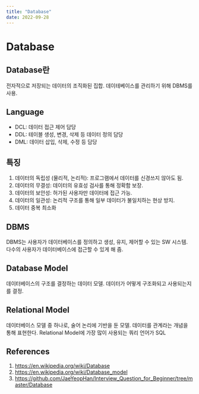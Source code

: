 ```yaml
---
title: "Database"
date: 2022-09-28
---
```


# Database

## Database란

전자적으로 저장되는 데이터의 조직화된 집합. 데이테베이스를 관리하기 위해 DBMS를 사용.

## Language

- DCL: 데이터 접근 제어 담당
- DDL: 테이블 생성, 변경, 삭제 등 데이터 정의 담당
- DML: 데이터 삽입, 삭제, 수정 등 담당

## 특징

1. 데이터의 독립성 (물리적, 논리적): 프로그램에서 데이터를 신경쓰지 않아도 됨.
2. 데이터의 무결성: 데이터의 유효성 검사를 통해 정확함 보장.
3. 데이터의 보안성: 허가된 사용자만 데이터에 접근 가능.
4. 데이터의 일관성: 논리적 구조를 통해 일부 데이터가 불일치하는 현상 방지.
5. 데이터 중복 최소화

## DBMS

DBMS는 사용자가 데이터베이스를 정의하고 생성, 유지, 제어할 수 있는 SW 시스템. 다수의 사용자가 데이터베이스에 접근할 수 있게 해 줌.

## Database Model

데이터베이스의 구조를 결정하는 데이터 모델. 데이터가 어떻게 구조화되고 사용되는지를 결정.

## Relational Model

데이터베이스 모델 중 하나로, 술어 논리에 기반을 둔 모델. 데이터를 관계라는 개념을 통해 표현한다. Relational Model에 가장 많이 사용되는 쿼리 언어가 SQL

## References

1. https://en.wikipedia.org/wiki/Database
2. https://en.wikipedia.org/wiki/Database_model
3. https://github.com/JaeYeopHan/Interview_Question_for_Beginner/tree/master/Database
